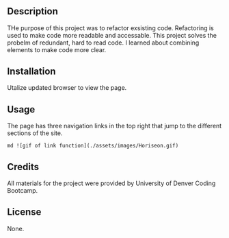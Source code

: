 # <Homework-1>

## Description

THe purpose of this project was to refactor exsisting code. Refactoring is used to make code more readable and accessable. This project solves the probelm of redundant, hard to read code. I learned about combining elements to make code more clear.

## Installation

Utalize updated browser to view the page.

## Usage

The page has three navigation links in the top right that jump to the different sections of the site.

`md ![gif of link function](./assets/images/Horiseon.gif) `

## Credits

All materials for the project were provided by University of Denver Coding Bootcamp.

## License

None.

